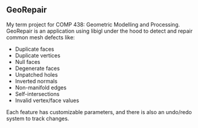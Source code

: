 ## GeoRepair

My term project for COMP 438: Geometric Modelling and Processing.
GeoRepair is an application using libigl under the hood to detect and repair common mesh defects like:
* Duplicate faces
* Duplicate vertices
* Null faces
* Degenerate faces
* Unpatched holes
* Inverted normals
* Non-manifold edges
* Self-intersections
* Invalid vertex/face values

Each feature has customizable parameters, and there is also an undo/redo system to track changes.
